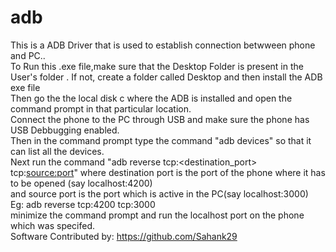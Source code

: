 # adb
This is a ADB Driver that is used to establish connection betwween phone and PC..\
To Run this .exe file,make sure that the Desktop Folder is present in the User's folder . If not, create a folder called Desktop and then install the ADB exe file\
Then go the the local disk c where the ADB is installed and open the command prompt in that  particular location.\
Connect the phone to the PC through USB and make sure the phone has USB Debbugging enabled.\
Then in the command prompt type the command "adb devices" so that it can list all the devices.\
Next run the command  "adb reverse tcp:<destination_port> tcp:<source:port>" where destination port is the port of the phone where it has to be opened (say localhost:4200)\
and source port is the port which is active in the PC(say localhost:3000)\
Eg: adb reverse tcp:4200 tcp:3000\
minimize the command prompt and run the localhost port on the phone which was specifed.\
 Software Contributed by:   https://github.com/Sahank29
